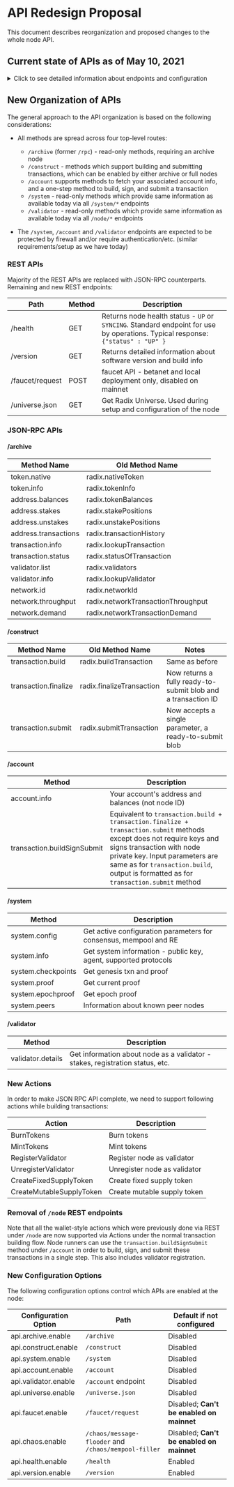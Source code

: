 # API Redesign Proposal

This document describes reorganization and proposed changes to the whole node API.

## Current state of APIs as of May 10, 2021
<details>
  <summary>Click to see detailed information about endpoints and configuration</summary>

### REST APIs

 | Path | Method | Description | Comments |
 | --- | --- | --- | --- |
 | /chaos/message-flooder | PUT | message flooder | Necessary for testnets only |
 | /chaos/mempool-filler | PUT | mempool flooder |  Necessary for testnets only |
 | /faucet/request | POST | faucet API |  Necessary for testnets and betanet only |
 | /node/parse | POST | Transaction blob parsing |  No sensitive information |
 | /node/txn | POST | Retrieve transaction blob |  No sensitive information |
 | /node/submit | POST | Submit transaction blob |  No sensitive information |
 | /node/execute | POST | Submit transaction using node private key to for signature | __Security sensitive__ |
 | /node | GET | Get information about node - public address and balance | No sensitive information |
 | /node/validator | POST | Get information about node as a validator - stakes, registration status, etc.| No sensitive information |
 | /system/config | GET | Get active configuration parameters for consensus, mempool and RE | No sensitive information |
 | /system/info | GET | Get system information - public key, agent, supported protocols | No sensitive information |
 | /system/checkpoints | GET | Get genesis txn and proof | No sensitive information |
 | /system/proof | GET | Get current proof | No sensitive information |
 | /system/epochproof | GET | Get epoch proof | No sensitive information |
 | /system/peers | GET | Get information about peer nodes | No sensitive information |
 | /universe.json | GET | Get Radix Universe | No sensitive information |

### JSON-RPC APIs

| Method | Description |
| --- | --- |
| radix.nativeToken | Information about native token |
| radix.tokenInfo | Information about specified token |
| radix.tokenBalances | Token balances at specified account |
| radix.stakePositions | Stakes made from specified account |
| radix.unstakePositions | Pending unstakes for specified account|
| radix.transactionHistory | Transaction history for specified account |
| radix.lookupTransaction | Lookup specified transaction |
| radix.statusOfTransaction | Status of specified transaction |
| radix.buildTransaction | Assemble transaction given specified actions and optional message |
| radix.finalizeTransaction | Send signed transaction and receive transaction ID|
| radix.submitTransaction | Submit signed transaction for processing by network|
| radix.validators | Get list of validators |
| radix.lookupValidator | Get information about specified validator |
| radix.networkId | Get network ID |
| radix.networkTransactionThroughput | Get number of transactions per second |
| radix.networkTransactionDemand | Get average number of transactions waiting for processing in mempool |

### Configuration Options

Following configuration options control which APIs are enabled at the node:

| Configuration Option | Description |
| --- | --- |
| client_api.enable | Enables JSON-RPC APIs|
| universe_api.enable | Enables `/universe.json` API |
| faucet.enable | Enables `/faucet/request` API |
| chaos.enable | Enables `/chaos/message-flooder` and `/chaos/mempool-filler ` APIs |

</details>

## New Organization of APIs

 The general approach to the API organization is based on the following considerations:
- All methods are spread across four top-level routes:
  - `/archive` (former `/rpc`) - read-only methods, requiring an archive node
  - `/construct` - methods which support building and submitting transactions, which can be enabled by either archive or full nodes
  - `/account` supports methods to fetch your associated account info, and a one-step method to build, sign, and submit a transaction
  - `/system` - read-only methods which provide same information as available today via all `/system/*` endpoints
  - `/validator` - read-only methods which provide same information as available today via all `/node/*` endpoints
    
- The `/system`, `/account` and `/validator` endpoints are expected to be protected by firewall and/or require authentication/etc. 
  (similar requirements/setup as we have today)

### REST APIs

Majority of the REST APIs are replaced with JSON-RPC counterparts. Remaining and new REST endpoints:

| Path | Method | Description |
| --- | --- | --- |
| /health | GET | Returns node health status - `UP` or `SYNCING`. Standard endpoint for use by operations. Typical response: `{"status" : "UP" }` |
| /version | GET | Returns detailed information about software version and build info |
| /faucet/request | POST | faucet API - betanet and local deployment only, disabled on mainnet |
| /universe.json | GET | Get Radix Universe. Used during setup and configuration of the node |

### JSON-RPC APIs

#### /archive
| Method Name | Old Method Name |
| --- | --- |
| token.native | radix.nativeToken |
| token.info | radix.tokenInfo |
| address.balances | radix.tokenBalances |
| address.stakes | radix.stakePositions |
| address.unstakes | radix.unstakePositions |
| address.transactions | radix.transactionHistory |
| transaction.info | radix.lookupTransaction |
| transaction.status | radix.statusOfTransaction |
| validator.list | radix.validators |
| validator.info | radix.lookupValidator |
| network.id | radix.networkId |
| network.throughput | radix.networkTransactionThroughput |
| network.demand | radix.networkTransactionDemand |

#### /construct
| Method Name | Old Method Name | Notes |
| --- | --- | --- |
| transaction.build | radix.buildTransaction | Same as before |
| transaction.finalize | radix.finalizeTransaction | Now returns a fully ready-to-submit blob and a transaction ID |
| transaction.submit | radix.submitTransaction | Now accepts a single parameter, a ready-to-submit blob |

#### /account

| Method | Description |
| --- | --- |
| account.info | Your account's address and balances (not node ID) |
| transaction.buildSignSubmit | Equivalent to `transaction.build + transaction.finalize + transaction.submit` methods except does not require keys and signs transaction with node private key. Input parameters are same as for `transaction.build`, output is formatted as for `transaction.submit` method |

#### /system

| Method | Description |
| --- | --- |
| system.config | Get active configuration parameters for consensus, mempool and RE |
| system.info | Get system information - public key, agent, supported protocols |
| system.checkpoints | Get genesis txn and proof |
| system.proof | Get current proof |
| system.epochproof | Get epoch proof |
| system.peers | Information about known peer nodes |

#### /validator

| Method | Description |
| --- | --- |
| validator.details | Get information about node as a validator - stakes, registration status, etc.

### New Actions
In order to make JSON RPC API complete, we need to support following actions while building transactions:

| Action | Description |
| --- | --- |
| BurnTokens | Burn tokens |
| MintTokens | Mint tokens |
| RegisterValidator | Register node as validator |
| UnregisterValidator | Unregister node as validator |
| CreateFixedSupplyToken | Create fixed supply token |
| CreateMutableSupplyToken | Create mutable supply token |

### Removal of `/node` REST endpoints
Note that all the wallet-style actions which were previously done via REST 
under `/node` are now supported via Actions under the normal transaction 
building flow.  Node runners can use the `transaction.buildSignSubmit` method 
under `/account` in order to build, sign, and submit these transactions in a 
single step.  This also includes validator registration.

### New Configuration Options

The following configuration options control which APIs are enabled at the node:

| Configuration Option | Path | Default if not configured
| --- | --- | --- |
| api.archive.enable | `/archive` | Disabled
| api.construct.enable | `/construct` | Disabled
| api.system.enable | `/system` | Disabled
| api.account.enable | `/account` | Disabled
| api.validator.enable | `/account` endpoint | Disabled
| api.universe.enable | `/universe.json` | Disabled
| api.faucet.enable | `/faucet/request` | Disabled; __Can't be enabled on mainnet__
| api.chaos.enable | `/chaos/message-flooder` and `/chaos/mempool-filler`| Disabled; __Can't be enabled on mainnet__
| api.health.enable | `/health` | Enabled
| api.version.enable | `/version` | Enabled
